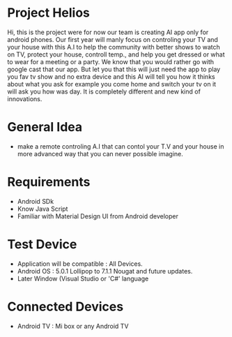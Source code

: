 # Project Helios
  Hi, this is the project were for now our team is creating AI app only for android phones. Our first year will manly focus on controling your TV and your house with this A.I to help the community with better shows to watch on TV, protect your house, controll temp., and help you get dressed or what to wear for a  meeting or a party. We know that you would rather go with google cast that our app. But let you that this will just need the app to play you fav tv show and no extra device and this AI will tell you how it thinks about what you ask for example you come home and switch your tv on it will ask you how was day. It is completely different and new kind of innovations.

# General Idea
- make a remote controling A.I that can contol your T.V and your house in more advanced way that you can never possible imagine. 

# Requirements
- Android SDk
- Know Java Script
- Familiar with Material Design UI from Android developer

# Test Device
- Application will be compatible : All Devices.
- Android OS : 5.0.1 Lollipop to 7.1.1 Nougat and future updates.
- Later Window (Visual Studio or 'C#' language

# Connected Devices
- Android TV : Mi box or any Android TV
